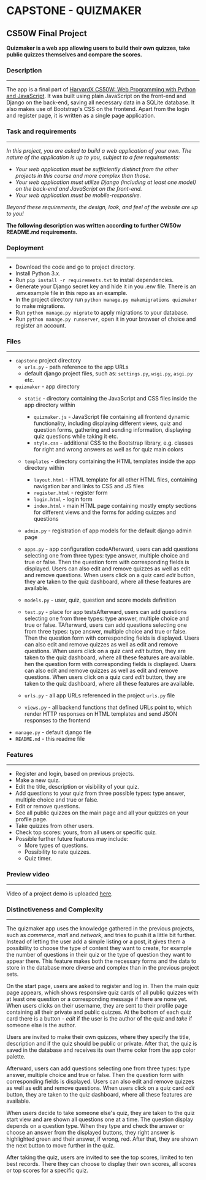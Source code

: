 # CAPSTONE - QUIZMAKER
## CS50W Final Project

**Quizmaker is a web app allowing users to build their own quizzes, take public quizzes themselves and compare the scores.**


### Description
-----------

The app is a final part of [HarvardX CS50W: Web Programming with Python and JavaScript](https://cs50.harvard.edu/web/2020/). It was built using plain JavaScript on the front-end and Django on the back-end, saving all necessary data in a SQLite database. It also makes use of Bootstrap's CSS on the frontend. Apart from the login and register page, it is written as a single page application.


### Task and requirements
-----------

*In this project, you are asked to build a web application of your own. The nature of the application is up to you, subject to a few requirements:*

* *Your web application must be sufficiently distinct from the other projects in this course and more complex than those.*
* *Your web application must utilize Django (including at least one model) on the back-end and JavaScript on the front-end.*
* *Your web application must be mobile-responsive.*

*Beyond these requirements, the design, look, and feel of the website are up to you!*

**The following description was written according to further CW50w README.md requirements.**


### Deployment
-----------

* Download the code and go to project directory.
* Install Python 3.x.
* Run `pip install -r requirements.txt` to install dependencies. 
* Generate your Django secret key and hide it in you .env file. There is an .env.example file in this repo as an example.
* In the project directory run `python manage.py makemigrations quizmaker` to make migrations.
* Run `python manage.py migrate` to apply migrations to your database.
* Run `python manage.py runserver`, open it in your browser of choice and register an account.


### Files
-----------

* `capstone` project directory
    * `urls.py` - path reference to the app URLs
    * default django project files, such as: `settings.py`, `wsgi.py`, `asgi.py` etc.
* `quizmaker` - app directory
    * `static` - directory containing the JavaScript and CSS files inside the app directory within
        * `quizmaker.js` - JavaScript file containing all frontend dynamic functionality, including displaying different views, quiz and question forms, gathering and sending information, displaying quiz questions while taking it etc.
        * `style.css` - additional CSS to the Bootstrap library, e.g. classes for right and wrong answers as well as for quiz main colors
    * `templates` - directory containing the HTML templates inside the app directory within
        * `layout.html` - HTML template for all other HTML files, containing navigation bar and links to CSS and JS files
        * `register.html` - register form
        * `login.html` - login form
        * `index.html` - main HTML page containing mostly empty sections for different views and the forms for adding quizzes and questions
    * `admin.py` - registration of app models for the default django admin page
    * `apps.py` - app configuration codeAfterward, users can add questions selecting one from three types: type answer, multiple choice and true or false. Then the question form with corresponding fields is displayed. Users can also edit and remove quizzes as well as edit and remove questions. When users click on a quiz card *edit* button, they are taken to the quiz dashboard, where all these features are available.

    * `models.py` - user, quiz, question and score models definition
    * `test.py` - place for app testsAfterward, users can add questions selecting one from three types: type answer, multiple choice and true or false. TAfterward, users can add questions selecting one from three types: type answer, multiple choice and true or false. Then the question form with corresponding fields is displayed. Users can also edit and remove quizzes as well as edit and remove questions. When users click on a quiz card *edit* button, they are taken to the quiz dashboard, where all these features are available.
hen the question form with corresponding fields is displayed. Users can also edit and remove quizzes as well as edit and remove questions. When users click on a quiz card *edit* button, they are taken to the quiz dashboard, where all these features are available.

    * `urls.py` - all app URLs referenced in the project `urls.py` file
    * `views.py` - all backend functions that defined URLs point to, which render HTTP responses on HTML templates and send JSON responses to the frontend
* `manage.py` - default django file
* `README.md` - this readme file


### Features
-----------

* Register and login, based on previous projects.
* Make a new quiz.
* Edit the title, description or visibility of your quiz.
* Add questions to your quiz from three possible types: type answer, multiple choice and true or false.
* Edit or remove questions.
* See all public quizzes on the main page and all your quizzes on your profile page.
* Take quizzes from other users.
* Check top scores: yours, from all users or specific quiz.
* Possible further future features may include: 
    * More types of questions.
    * Possibility to rate quizzes.
    * Quiz timer.

    
### Preview video
-----------

Video of a project demo is uploaded [here](https://www.youtube.com/watch?v=oRS3sPpaRCE).


### Distinctiveness and Complexity
-----------

The quizmaker app uses the knowledge gathered in the previous projects, such as *commerce*, *mail* and *network*, and tries to push it a little bit further. Instead of letting the user add a simple listing or a post, it gives them a possibility to choose the type of content they want to create, for example the number of questions in their quiz or the type of question they want to appear there. This feature makes both the necessary forms and the data to store in the database more diverse and complex than in the previous project sets. 

On the start page, users are asked to register and log in. Then the main quiz page appears, which shows responsive quiz cards of all public quizzes with at least one question or a corresponding message if there are none yet. When users clicks on their username, they are sent to their profile page containing all their private and public quizzes. At the bottom of each quiz card there is a button - *edit* if the user is the author of the quiz and *take* if someone else is the author.

Users are invited to make their own quizzes, where they specify the title, description and if the quiz should be public or private. After that, the quiz is saved in the database and receives its own theme color from the app color palette. 

Afterward, users can add questions selecting one from three types: type answer, multiple choice and true or false. Then the question form with corresponding fields is displayed. Users can also edit and remove quizzes as well as edit and remove questions. When users click on a quiz card *edit* button, they are taken to the quiz dashboard, where all these features are available.

When users decide to take someone else's quiz, they are taken to the quiz start view and are shown all questions one at a time. The question display depends on a question type. When they type and check the answer or choose an answer from the displayed buttons, they right answer is highlighted green and their answer, if wrong, red. After that, they are shown the next button to move further in the quiz.

After taking the quiz, users are invited to see the top scores, limited to ten best records. There they can choose to display their own scores, all scores or top scores for a specific quiz.